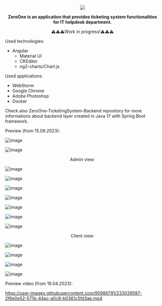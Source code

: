 
<p align="center">
<img src="https://user-images.githubusercontent.com/95986791/225428948-b1a70c5b-f605-4b89-af0c-247d206ff284.png">
</p>

<p align="center"><b>ZeroOne is an application that provides ticketing system functionalities for IT helpdesk department.</b></p>
<p align="center">⚠️⚠️⚠️Work in progress!⚠️⚠️⚠️</b></p>


Used technologies:

  - Angular
    - Material UI
    - CKEditor
    - ng2-charts/Chart.js

Used applications:

- WebStorm
- Google Chrome
- Adobe Photoshop
- Docker

Check also ZeroOne-TicketingSystem-Backend repository for more informations about backend layer created in Java 17 with Spring Boot framework.

Preview (from 15.09.2023):

![image](https://github.com/Azure7896/ZeroOne-TicketingSystem-Frontend/assets/95986791/ca5e73bb-db01-43c3-b5c0-f48f0b94a28c)

![image](https://github.com/Azure7896/ZeroOne-TicketingSystem-Frontend/assets/95986791/9aefc387-a720-4648-accb-838e83ee387e)

<p align="center">Admin view:</b></p>

![image](https://github.com/Azure7896/ZeroOne-TicketingSystem-Frontend/assets/95986791/aff2f9a8-a898-4860-a918-092431f06bbe)

![image](https://github.com/Azure7896/ZeroOne-TicketingSystem-Frontend/assets/95986791/1c7bc2ba-b9c5-44f1-a536-1e2c13697074)

![image](https://github.com/Azure7896/ZeroOne-TicketingSystem-Frontend/assets/95986791/5fa776f2-745d-434e-8c29-6b00ba751ab9)

![image](https://github.com/Azure7896/ZeroOne-TicketingSystem-Frontend/assets/95986791/162512fd-6ae1-4563-a710-5fff2e0ea032)

![image](https://github.com/Azure7896/ZeroOne-TicketingSystem-Frontend/assets/95986791/82d1e9e8-ad30-40ea-b8ba-68a73611f152)

![image](https://github.com/Azure7896/ZeroOne-TicketingSystem-Frontend/assets/95986791/3d8cd144-3bd4-4887-bb84-15b8da5db12e)

![image](https://github.com/Azure7896/ZeroOne-TicketingSystem-Frontend/assets/95986791/6f8732c1-738d-4575-a225-51dba675c8d6)
<p align="center">Client view:</b></p>

![image](https://github.com/Azure7896/ZeroOne-TicketingSystem-Frontend/assets/95986791/2e755bff-dcd1-43e4-a129-002f1c450fcf)

![image](https://github.com/Azure7896/ZeroOne-TicketingSystem-Frontend/assets/95986791/fc2a0a2a-419a-415b-ab27-e563139899f7)

![image](https://github.com/Azure7896/ZeroOne-TicketingSystem-Frontend/assets/95986791/1c006cf0-5199-4ed6-ac9d-2bf5cfda6657)

![image](https://github.com/Azure7896/ZeroOne-TicketingSystem-Frontend/assets/95986791/75c7ece6-79ad-4397-8764-d9596f136d70)

Preview video (from 19.04.2023): 

https://user-images.githubusercontent.com/95986791/233039597-2f6e0e52-571b-44ac-a0c8-b0361c5fd3ae.mp4


